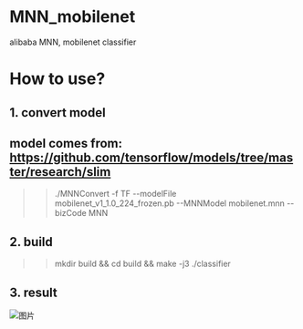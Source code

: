 # MNN_mobilenet
alibaba MNN, mobilenet classifier
# **How to use?**
## 1. convert model
## model comes from: https://github.com/tensorflow/models/tree/master/research/slim
>> ./MNNConvert -f TF --modelFile mobilenet_v1_1.0_224_frozen.pb --MNNModel mobilenet.mnn --bizCode MNN
## 2. build
>> mkdir build && cd build && make -j3
>> ./classifier
## 3. result
![图片](https://github.com/MirrorYuChen/MNN_mobilenet/blob/master/data/images/classify_result.jpg)
